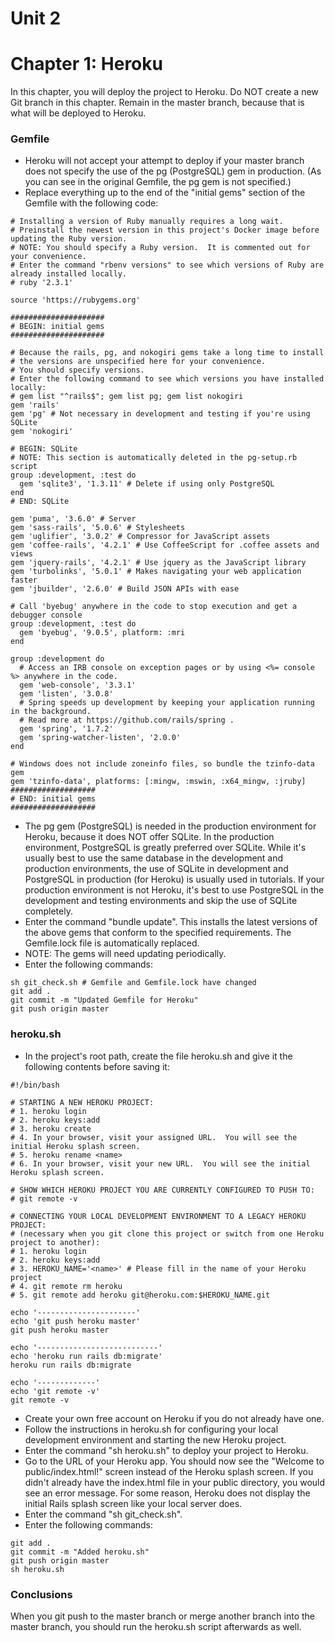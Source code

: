 # Unit 2
# Chapter 1: Heroku

In this chapter, you will deploy the project to Heroku.  Do NOT create a new Git branch in this chapter.  Remain in the master branch, because that is what will be deployed to Heroku.

### Gemfile
* Heroku will not accept your attempt to deploy if your master branch does not specify the use of the pg (PostgreSQL) gem in production.  (As you can see in the original Gemfile, the pg gem is not specified.)
* Replace everything up to the end of the "initial gems" section of the Gemfile with the following code:
```
# Installing a version of Ruby manually requires a long wait.
# Preinstall the newest version in this project's Docker image before updating the Ruby version.
# NOTE: You should specify a Ruby version.  It is commented out for your convenience.
# Enter the command "rbenv versions" to see which versions of Ruby are already installed locally.
# ruby '2.3.1'

source 'https://rubygems.org'

#####################
# BEGIN: initial gems
#####################

# Because the rails, pg, and nokogiri gems take a long time to install
# the versions are unspecified here for your convenience.
# You should specify versions.
# Enter the following command to see which versions you have installed locally:
# gem list "^rails$"; gem list pg; gem list nokogiri
gem 'rails'
gem 'pg' # Not necessary in development and testing if you're using SQLite
gem 'nokogiri'

# BEGIN: SQLite
# NOTE: This section is automatically deleted in the pg-setup.rb script
group :development, :test do
  gem 'sqlite3', '1.3.11' # Delete if using only PostgreSQL
end
# END: SQLite

gem 'puma', '3.6.0' # Server
gem 'sass-rails', '5.0.6' # Stylesheets
gem 'uglifier', '3.0.2' # Compressor for JavaScript assets
gem 'coffee-rails', '4.2.1' # Use CoffeeScript for .coffee assets and views
gem 'jquery-rails', '4.2.1' # Use jquery as the JavaScript library
gem 'turbolinks', '5.0.1' # Makes navigating your web application faster
gem 'jbuilder', '2.6.0' # Build JSON APIs with ease

# Call 'byebug' anywhere in the code to stop execution and get a debugger console
group :development, :test do
  gem 'byebug', '9.0.5', platform: :mri
end

group :development do
  # Access an IRB console on exception pages or by using <%= console %> anywhere in the code.
  gem 'web-console', '3.3.1'
  gem 'listen', '3.0.8'
  # Spring speeds up development by keeping your application running in the background.
  # Read more at https://github.com/rails/spring .
  gem 'spring', '1.7.2'
  gem 'spring-watcher-listen', '2.0.0'
end

# Windows does not include zoneinfo files, so bundle the tzinfo-data gem
gem 'tzinfo-data', platforms: [:mingw, :mswin, :x64_mingw, :jruby]
###################
# END: initial gems
###################
```
*  The pg gem (PostgreSQL) is needed in the production environment for Heroku, because it does NOT offer SQLite.  In the production environment, PostgreSQL is greatly preferred over SQLite.  While it's usually best to use the same database in the development and production environments, the use of SQLite in development and PostgreSQL in production (for Heroku) is usually used in tutorials.  If your production environment is not Heroku, it's best to use PostgreSQL in the development and testing environments and skip the use of SQLite completely.
*  Enter the command "bundle update".  This installs the latest versions of the above gems that conform to the specified requirements.  The Gemfile.lock file is automatically replaced.
*  NOTE: The gems will need updating periodically.
*  Enter the following commands: 
```
sh git_check.sh # Gemfile and Gemfile.lock have changed
git add .
git commit -m "Updated Gemfile for Heroku"
git push origin master
```

### heroku.sh
* In the project's root path, create the file heroku.sh and give it the following contents before saving it:
```
#!/bin/bash

# STARTING A NEW HEROKU PROJECT:
# 1. heroku login
# 2. heroku keys:add
# 3. heroku create
# 4. In your browser, visit your assigned URL.  You will see the initial Heroku splash screen.
# 5. heroku rename <name>
# 6. In your browser, visit your new URL.  You will see the initial Heroku splash screen.

# SHOW WHICH HEROKU PROJECT YOU ARE CURRENTLY CONFIGURED TO PUSH TO:
# git remote -v

# CONNECTING YOUR LOCAL DEVELOPMENT ENVIRONMENT TO A LEGACY HEROKU PROJECT:
# (necessary when you git clone this project or switch from one Heroku project to another):
# 1. heroku login
# 2. heroku keys:add
# 3. HEROKU_NAME='<name>' # Please fill in the name of your Heroku project
# 4. git remote rm heroku
# 5. git remote add heroku git@heroku.com:$HEROKU_NAME.git

echo '----------------------'
echo 'git push heroku master'
git push heroku master

echo '---------------------------'
echo 'heroku run rails db:migrate'
heroku run rails db:migrate

echo '-------------'
echo 'git remote -v'
git remote -v
```
* Create your own free account on Heroku if you do not already have one.
* Follow the instructions in heroku.sh for configuring your local development environment and starting the new Heroku project.
* Enter the command "sh heroku.sh" to deploy your project to Heroku.
* Go to the URL of your Heroku app.  You should now see the "Welcome to public/index.html!" screen instead of the Heroku splash screen.  If you didn't already have the index.html file in your public directory, you would see an error message.  For some reason, Heroku does not display the initial Rails splash screen like your local server does.
* Enter the command "sh git_check.sh".
* Enter the following commands:
```
git add .
git commit -m "Added heroku.sh"
git push origin master
sh heroku.sh
```

### Conclusions

When you git push to the master branch or merge another branch into the master branch, you should run the heroku.sh script afterwards as well.
